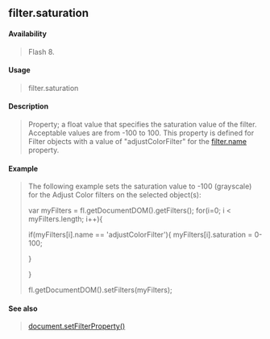 ## filter.saturation

#### Availability

> Flash 8.

#### Usage

> filter.saturation

#### Description

> Property; a float value that specifies the saturation value of the filter. Acceptable values are from -100 to 100. This property is defined for Filter objects with a value of "adjustColorFilter" for the [filter.name](#_bookmark440) property.

#### Example

> The following example sets the saturation value to -100 (grayscale) for the Adjust Color filters on the selected object(s):
>
> var myFilters = fl.getDocumentDOM().getFilters(); for(i=0; i \< myFilters.length; i++){
>
> if(myFilters\[i\].name == 'adjustColorFilter'){ myFilters\[i\].saturation = 0-100;
>
> }
>
> }
>
> fl.getDocumentDOM().setFilters(myFilters);

#### See also

> [document.setFilterProperty()](#_bookmark289)
